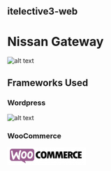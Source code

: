 ## itelective3-web
# Nissan Gateway
![alt text][logo]

[logo]: https://seeklogo.com/images/N/Nissan-logo-4B3C580C8A-seeklogo.com.png
## Frameworks Used

### Wordpress
![alt text][logo2]

[logo2]: https://p.kindpng.com/picc/s/140-1400810_wordpress-logo-png-pic-wordpress-png-transparent-png.png

### WooCommerce
![alt text][logo3]

[logo3]: https://github.com/Sunnyshio/itelective3-web/blob/main/Untitled%20design%20(2).png
